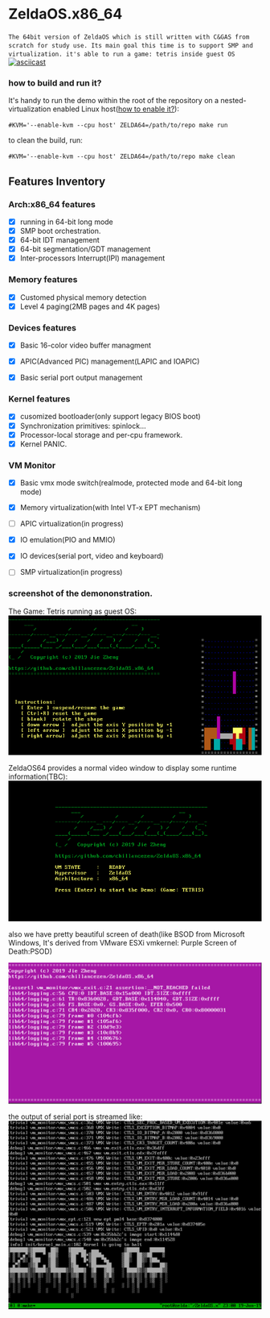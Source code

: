 #  ZeldaOS.x86_64

`The 64bit version of ZeldaOS which is still written with C&GAS from scratch for study use. Its main goal this time is to support SMP and virtualization. it's able to run a game: tetris inside guest OS`
[![asciicast](https://asciinema.org/a/5qJG94cGhMy1M0PTzHGqruEGS.svg)](https://asciinema.org/a/5qJG94cGhMy1M0PTzHGqruEGS)

### how to build and run it?

It's handy to run the demo within the root of the repository on a nested-virtualization enabled Linux host([how to enable it?](https://github.com/chillancezen/ZeldaOS.x86_64/issues/2#issuecomment-495082106)):

`#KVM='--enable-kvm --cpu host' ZELDA64=/path/to/repo make run`

to clean the build, run:


`#KVM='--enable-kvm --cpu host' ZELDA64=/path/to/repo make clean`
## Features Inventory

### Arch:x86_64 features
- [X] running in 64-bit long mode 
- [X] SMP boot orchestration.
- [X] 64-bit IDT management
- [X] 64-bit segmentation/GDT management
- [X] Inter-processors Interrupt(IPI) management

### Memory features
- [X] Customed physical memory detection
- [X] Level 4 paging(2MB pages and 4K pages)

### Devices features
- [X] Basic 16-color video buffer managment
- [X] APIC(Advanced PIC) management(LAPIC and IOAPIC)
- [X] Basic serial port output management


### Kernel features 
- [X] cusomized bootloader(only support legacy BIOS boot)
- [X] Synchronization primitives: spinlock...
- [X] Processor-local storage and per-cpu framework.
- [X] Kernel PANIC.

### VM Monitor
- [X] Basic vmx mode switch(realmode, protected mode and 64-bit long mode)
- [X] Memory virtualization(with Intel VT-x EPT mechanism)
- [ ] APIC virtualization(in progress)
- [X] IO emulation(PIO and MMIO)
- [X] IO devices(serial port, video and keyboard)
- [ ] SMP virtualization(in progress)



### screenshot of the demononstration.
The Game: Tetris running as guest OS:
![image of green window](https://raw.githubusercontent.com/chillancezen/DEPRECATED-misc/master/image/teris.png)

ZeldaOS64 provides a normal video window to display some runtime information(TBC):
![image of green window](https://raw.githubusercontent.com/chillancezen/DEPRECATED-misc/master/image/main.png)

also we have pretty beautiful screen of death(like BSOD from Microsoft Windows, It's derived from VMware ESXi vmkernel: Purple Screen of Death:PSOD)

![sreen of death](https://raw.githubusercontent.com/chillancezen/DEPRECATED-misc/master/image/purple-window.png)

the output of serial port is streamed like:
![output of serial port](https://raw.githubusercontent.com/chillancezen/DEPRECATED-misc/master/image/splash-serial-output.png)
